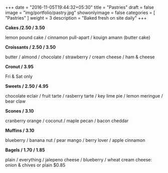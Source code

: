 +++
date = "2016-11-05T19:44:32+05:30"
title = "Pastries"
draft = false
image = "img/portfolio/pastry.jpg"
showonlyimage = false
categories = [ "Pastries" ]
weight = 3
description = "Baked fresh on site daily"
+++

  **Cakes /2.50 / 3.50**

  lemon pound cake / cinnamon pull-apart / kouign amann (butter cake)

  **Croissants / 2.50 / 3.50**

  butter / almond / chocolate / strawberry / cream cheese / ham & cheese

  **Cronut / 3.95**

  Fri & Sat only

  **Sweets / 2.50 / 4.95**

  chocolate eclair / fruit tarte / rasberry tarte / key lime pie / lemon meringue / bear claw

  **Scones / 3.10**

  cranberry orange / coconut / maple pecan / bacon cheddar

  **Muffins / 3.10**

  blueberry / banana nut / pear mango / berry lover / apple cinnamon

  **Bagels / 1.70 / 1.85**

  plain / everything / jalepeno cheese / blueberry / wheat cream cheese: onion & chives or plain $0.85
